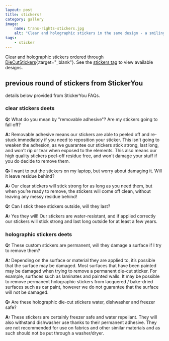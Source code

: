 ```yaml
---
layout: post
title: stickers!
category: gallery
image:
    name: trans-rights-stickers.jpg
    alt: "Clear and holographic stickers in the same design - a smiling skull with speech bubble reading 'trans rights!'"
tags:
    - sticker
---
```


Clear and holographic stickers ordered through [DieCutStickers](diecutstickers.com){:target="_blank"}. See the [stickers tag](tag/sticker) to view available designs.

## previous round of stickers from StickerYou

details below provided from StickerYou FAQs.

### clear stickers deets

**Q:** What do you mean by "removable adhesive"? Are my stickers going to fall off?

**A:** Removable adhesive means our stickers are able to peeled off and re-stuck immediately if you need to reposition your sticker. This isn't going to weaken the adhesion, as we guarantee our stickers stick strong, last long, and won't rip or tear when exposed to the elements. This also means our high quality stickers peel-off residue free, and won't damage your stuff if you do decide to remove them. 

**Q:** I want to put the stickers on my laptop, but worry about damaging it. Will it leave residue behind?

**A:** Our clear stickers will stick strong for as long as you need them, but when you’re ready to remove, the stickers will come off clean, without leaving any messy residue behind!

**Q:** Can I stick these stickers outside, will they last?

**A:** Yes they will! Our stickers are water-resistant, and if applied correctly our stickers will stick strong and last long outside for at least a few years.

### holographic stickers deets

**Q:** These custom stickers are permanent, will they damage a surface if I try to remove them?

**A:** Depending on the surface or material they are applied to, it’s possible that the surface may be damaged. Most surfaces that have been painted may be damaged when trying to remove a permanent die-cut sticker. For example, surfaces such as laminates and painted walls. It may be possible to remove permanent holographic stickers from lacquered / bake-dried surfaces such as car paint, however we do not guarantee that the surface will not be damaged.

**Q:** Are these holographic die-cut stickers water, dishwasher and freezer safe?

**A:** These stickers are certainly freezer safe and water repellant. They will also withstand dishwasher use thanks to their permanent adhesive. They are not recommended for use on fabrics and other similar materials and as such should not be put through a washer/dryer.

